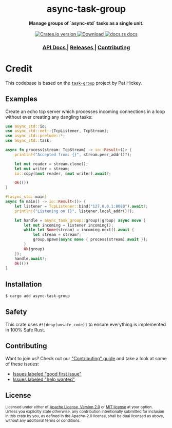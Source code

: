 
<h1 align="center">async-task-group</h1>
<div align="center">
  <strong>
    Manage groups of `async-std` tasks as a single unit.
  </strong>
</div>

<br />

<div align="center">
  <!-- Crates version -->
  <a href="https://crates.io/crates/async-task-group">
    <img src="https://img.shields.io/crates/v/async-task-group.svg?style=flat-square"
    alt="Crates.io version" />
  </a>
  <!-- Downloads -->
  <a href="https://crates.io/crates/async-task-group">
    <img src="https://img.shields.io/crates/d/async-task-group.svg?style=flat-square"
      alt="Download" />
  </a>
  <!-- docs.rs docs -->
  <a href="https://docs.rs/async-task-group">
    <img src="https://img.shields.io/badge/docs-latest-blue.svg?style=flat-square"
      alt="docs.rs docs" />
  </a>
</div>

<div align="center">
  <h3>
    <a href="https://docs.rs/async-task-group">
      API Docs
    </a>
    <span> | </span>
    <a href="https://github.com/yoshuawuyts/async-task-group/releases">
      Releases
    </a>
    <span> | </span>
    <a href="https://github.com/yoshuawuyts/async-task-group/blob/master.github/CONTRIBUTING.md">
      Contributing
    </a>
  </h3>
</div>

# Credit

This codebase is based on the
[`task-group`](https://github.com/pchickey/task-group) project by Pat
Hickey.

## Examples

Create an echo tcp server which processes incoming connections in a loop
without ever creating any dangling tasks:

```rust
use async_std::io;
use async_std::net::{TcpListener, TcpStream};
use async_std::prelude::*;
use async_std::task;

async fn process(stream: TcpStream) -> io::Result<()> {
    println!("Accepted from: {}", stream.peer_addr()?);

    let mut reader = stream.clone();
    let mut writer = stream;
    io::copy(&mut reader, &mut writer).await?;

    Ok(())
}

#[async_std::main]
async fn main() -> io::Result<()> {
    let listener = TcpListener::bind("127.0.0.1:8080").await?;
    println!("Listening on {}", listener.local_addr()?);

    let handle = async_task_group::group(|group| async move {
        let mut incoming = listener.incoming();
        while let Some(stream) = incoming.next().await {
            let stream = stream?;
            group.spawn(async move { process(stream).await });
        }
        Ok(group)
    });
    handle.await?;
    Ok(())
}
```

## Installation
```sh
$ cargo add async-task-group
```

## Safety
This crate uses ``#![deny(unsafe_code)]`` to ensure everything is implemented in
100% Safe Rust.

## Contributing
Want to join us? Check out our ["Contributing" guide][contributing] and take a
look at some of these issues:

- [Issues labeled "good first issue"][good-first-issue]
- [Issues labeled "help wanted"][help-wanted]

[contributing]: https://github.com/yoshuawuyts/async-task-group/blob/master.github/CONTRIBUTING.md
[good-first-issue]: https://github.com/yoshuawuyts/async-task-group/labels/good%20first%20issue
[help-wanted]: https://github.com/yoshuawuyts/async-task-group/labels/help%20wanted

## License

<sup>
Licensed under either of <a href="LICENSE-APACHE">Apache License, Version
2.0</a> or <a href="LICENSE-MIT">MIT license</a> at your option.
</sup>

<br/>

<sub>
Unless you explicitly state otherwise, any contribution intentionally submitted
for inclusion in this crate by you, as defined in the Apache-2.0 license, shall
be dual licensed as above, without any additional terms or conditions.
</sub>
